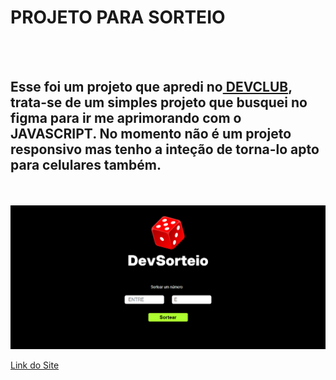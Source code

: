 <h1>PROJETO PARA SORTEIO </h1>
<br>
<br>
<h2>Esse foi um projeto que apredi no<a href="https://rodolfomori.com.br/devclub/"> DEVCLUB</a>, trata-se de um simples projeto que busquei no figma para ir me aprimorando com o JAVASCRIPT. No momento não é um projeto responsivo mas tenho a inteção de torna-lo apto para celulares também.</h2>
<br>
<br>

<img src="https://github.com/leonardochvs/PROJETO---SORTEIO/blob/main/assets/Captura%20de%20tela%202024-11-12%20200330.png?raw=true">

<a href="https://leonardochvs.github.io/PROJETO---SORTEIO/">Link do Site</a>


